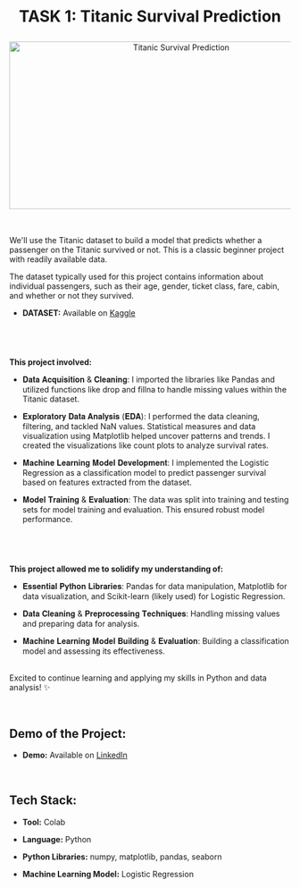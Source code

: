 # <p align="center"> TASK 1: Titanic Survival Prediction </p>

<div align="center">
  <img src="https://raw.githubusercontent.com/Masterx-AI/Project_Titanic_Survival_Prediction_/main/titanic.jpg" alt="Titanic Survival Prediction" width="600" height="300">
</div>


## 
<br>We'll use the Titanic dataset to build a model that predicts whether a passenger on the Titanic survived or not. This is a classic beginner project with readily available data.

The dataset typically used for this project contains information about individual passengers, such as their age, gender, ticket class, fare, cabin, and whether or not they survived.


- **DATASET:** Available on [Kaggle](https://www.kaggle.com/datasets/yasserh/titanic-dataset)


##  &nbsp;
**This project involved:**

- 𝐃𝐚𝐭𝐚 𝐀𝐜𝐪𝐮𝐢𝐬𝐢𝐭𝐢𝐨𝐧 & 𝐂𝐥𝐞𝐚𝐧𝐢𝐧𝐠: I imported the libraries like Pandas and utilized functions like drop and fillna to handle missing values within the Titanic dataset.

- 𝐄𝐱𝐩𝐥𝐨𝐫𝐚𝐭𝐨𝐫𝐲 𝐃𝐚𝐭𝐚 𝐀𝐧𝐚𝐥𝐲𝐬𝐢𝐬 (𝐄𝐃𝐀): I performed the data cleaning, filtering, and tackled NaN values. Statistical measures and data visualization using Matplotlib helped uncover patterns and trends. I created the visualizations like count plots to analyze survival rates.

- 𝐌𝐚𝐜𝐡𝐢𝐧𝐞 𝐋𝐞𝐚𝐫𝐧𝐢𝐧𝐠 𝐌𝐨𝐝𝐞𝐥 𝐃𝐞𝐯𝐞𝐥𝐨𝐩𝐦𝐞𝐧𝐭:  I implemented the Logistic Regression as a classification model to predict passenger survival based on features extracted from the dataset.

- 𝐌𝐨𝐝𝐞𝐥 𝐓𝐫𝐚𝐢𝐧𝐢𝐧𝐠 & 𝐄𝐯𝐚𝐥𝐮𝐚𝐭𝐢𝐨𝐧: The data was split into training and testing sets for model training and evaluation. This ensured robust model performance.


##  &nbsp;
**This project allowed me to solidify my understanding of:**

- 𝐄𝐬𝐬𝐞𝐧𝐭𝐢𝐚𝐥 𝐏𝐲𝐭𝐡𝐨𝐧 𝐋𝐢𝐛𝐫𝐚𝐫𝐢𝐞𝐬: Pandas for data manipulation, Matplotlib for data visualization, and Scikit-learn (likely used) for Logistic Regression.

- 𝐃𝐚𝐭𝐚 𝐂𝐥𝐞𝐚𝐧𝐢𝐧𝐠 & 𝐏𝐫𝐞𝐩𝐫𝐨𝐜𝐞𝐬𝐬𝐢𝐧𝐠 𝐓𝐞𝐜𝐡𝐧𝐢𝐪𝐮𝐞𝐬: Handling missing values and preparing data for analysis.

- 𝐌𝐚𝐜𝐡𝐢𝐧𝐞 𝐋𝐞𝐚𝐫𝐧𝐢𝐧𝐠 𝐌𝐨𝐝𝐞𝐥 𝐁𝐮𝐢𝐥𝐝𝐢𝐧𝐠 & 𝐄𝐯𝐚𝐥𝐮𝐚𝐭𝐢𝐨𝐧: Building a classification model and assessing its effectiveness.
  

<br>Excited to continue learning and applying my skills in Python and data analysis! ✨


&nbsp; 
## Demo of the Project:

- **Demo:** Available on [LinkedIn](https://www.linkedin.com/posts/khushi-rajput-254ba1263_internship-codsoft-task1complete-activity-7201313145355714560-9Z9N?utm_source=share&utm_medium=member_desktop)

 
&nbsp;
## Tech Stack:

- **Tool:** Colab

- **Language:** Python

- **Python Libraries:** numpy, matplotlib, pandas, seaborn

- **Machine Learning Model:** Logistic Regression
